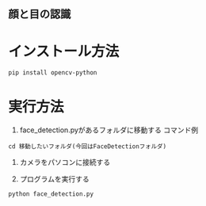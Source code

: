 ## 顔と目の認識

# インストール方法
```
pip install opencv-python
```

# 実行方法

1. face_detection.pyがあるフォルダに移動する
コマンド例
```
cd 移動したいフォルダ(今回はFaceDetectionフォルダ)
```

1. カメラをパソコンに接続する

1. プログラムを実行する
```
python face_detection.py
```



